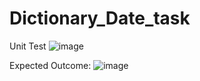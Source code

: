 # Dictionary_Date_task

Unit Test
![image](https://user-images.githubusercontent.com/65679502/235745998-b0d74ee4-db4f-42af-9705-57661fe533f9.png)


Expected Outcome:
![image](https://user-images.githubusercontent.com/65679502/235746746-fcdffe09-cc56-46d9-b2eb-59c85fa03a70.png)
